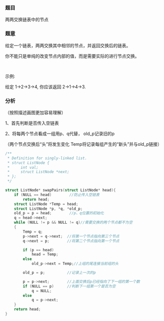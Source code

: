 ### 题目
两两交换链表中的节点

### 题意
给定一个链表，两两交换其中相邻的节点，并返回交换后的链表。

你不能只是单纯的改变节点内部的值，而是需要实际的进行节点交换。

 

示例:

给定 1->2->3->4, 你应该返回 2->1->4->3.

### 分析
（按照描述画图更加容易理解）

1、首先判断是否传入空链表

2、将每两个节点看成一组用p、q代替， old_p记录旧的p

（两个节点交换后“头”将发生变化 Temp将记录每组产生的“新头”并与old_p链接）

~~~ c
/**
 * Definition for singly-linked list.
 * struct ListNode {
 *     int val;
 *     struct ListNode *next;
 * };
 */

struct ListNode* swapPairs(struct ListNode* head){
    if (NULL == head)  		 //防止传入空链表
		return head;
	struct ListNode *Temp = head;
	struct ListNode *p, *q, *old_p;
	old_p = p = head;  		 //p、q位置的初始化
	q = head->next;
	while (NULL != p && NULL != q)//需要交换的两个节点都不为空
	{
		Temp = q;
		p->next = q->next;  //将第一个节点指向第三个节点
		q->next = p;        //将第二个节点指向第一个节点

		if (p == head)
			head = Temp;
		else
			old_p->next = Temp;//上组的尾连接当前组的头

		old_p = p;          //记录上一次的p

		p = p->next;        //上面交换后p已经指向了下一组的第一个数 
		if (NULL == p)      //判断下一组第一个是否为空
			q = NULL;
		else
			q = p->next;
	}
	return head;
}
~~~
